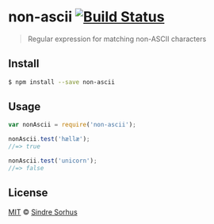 # non-ascii [![Build Status](https://travis-ci.org/sindresorhus/non-ascii.svg?branch=master)](https://travis-ci.org/sindresorhus/non-ascii)

> Regular expression for matching non-ASCII characters


## Install

```bash
$ npm install --save non-ascii
```


## Usage

```js
var nonAscii = require('non-ascii');

nonAscii.test('hællæ');
//=> true

nonAscii.test('unicorn');
//=> false
```


## License

[MIT](http://opensource.org/licenses/MIT) © [Sindre Sorhus](http://sindresorhus.com)
